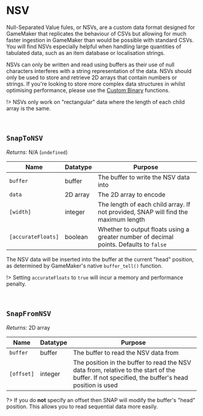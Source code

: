 # NSV

Null-Separated Value fules, or NSVs, are a custom data format designed for GameMaker that replicates the behaviour of CSVs but allowing for much faster ingestion in GameMaker than would be possible with standard CSVs. You will find NSVs especially helpful when handling large quantities of tabulated data, such as an item database or localisation strings.

NSVs can only be written and read using buffers as their use of null characters interferes with a string representation of the data. NSVs should only be used to store and retrieve 2D arrays that contain numbers or strings. If you're looking to store more complex data structures in whilst optimising performance, please use the [Custom Binary](custom-binary) functions.

!> NSVs only work on "rectangular" data where the length of each child array is the same.

&nbsp;

## `SnapToNSV`

*Returns:* N/A (`undefined`)

|Name              |Datatype|Purpose                                                                               |
|------------------|--------|--------------------------------------------------------------------------------------|
|`buffer`          |buffer  |The buffer to write the NSV data into                                                 |
|`data`            |2D array|The 2D array to encode                                                                |
|`[width]`         |integer |The length of each child array. If not provided, SNAP will find the maximum length    |
|`[accurateFloats]`|boolean |Whether to output floats using a greater number of decimal points. Defaults to `false`|

The NSV data will be inserted into the buffer at the current "head" position, as determined by GameMaker's native `buffer_tell()` function.

!> Setting `accurateFloats` to `true` will incur a memory and performance penalty.

&nbsp;

## `SnapFromNSV`

*Returns:* 2D array

|Name      |Datatype|Purpose                                                                                                                                        |
|----------|--------|-----------------------------------------------------------------------------------------------------------------------------------------------|
|`buffer`  |buffer  |The buffer to read the NSV data from                                                                                                           |
|`[offset]`|integer |The position in the buffer to read the NSV data from, relative to the start of the buffer. If not specified, the buffer's head position is used|

?> If you do **not** specify an offset then SNAP will modify the buffer's "head" position. This allows you to read sequential data more easily.